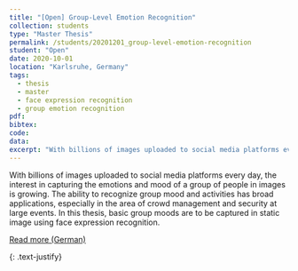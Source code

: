 ```yaml
---
title: "[Open] Group-Level Emotion Recognition"
collection: students
type: "Master Thesis"
permalink: /students/20201201_group-level-emotion-recognition
student: "Open"
date: 2020-10-01
location: "Karlsruhe, Germany"
tags: 
  - thesis
  - master
  - face expression recognition
  - group emotion recognition 
pdf:
bibtex:
code: 
data: 
excerpt: "With billions of images uploaded to social media platforms every day, the interest in capturing the emotions and mood of a group of people in images is growing. The ability to recognize group mood ..."
---
```


With billions of images uploaded to social media platforms every day, the interest in capturing the emotions and mood of a group of people in images is growing. The ability to recognize group mood and activities has broad applications, especially in the area of crowd management and security at large events. In this thesis, basic group moods are to be captured in static image using face expression recognition.


<a href="https://mickaelcormier.github.io/files/opening/20200412_ma_ger_cormier.pdf" target="_blank">Read more (German)</a>

{: .text-justify}